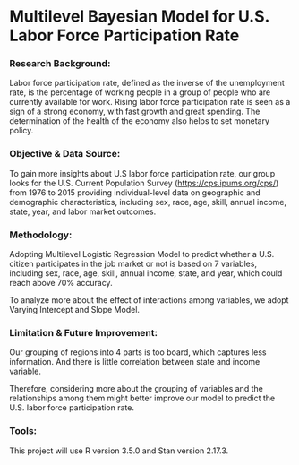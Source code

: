 # Multilevel Bayesian Model for U.S. Labor Force Participation Rate

### Research Background: 
Labor force participation rate, defined as the inverse of the unemployment rate, is the percentage of working people in a group of people who are currently available for work. Rising labor force participation rate is seen as a sign of a strong economy, with fast growth and great spending. The determination of the health of the economy also helps to set monetary policy. 

### Objective & Data Source:
To gain more insights about U.S labor force participation rate, our group looks for the U.S. Current Population Survey (https://cps.ipums.org/cps/) from 1976 to 2015 providing individual-level data on geographic and demographic characteristics, including sex, race, age, skill, annual income, state, year, and labor market outcomes.  

### Methodology: 

Adopting Multilevel Logistic Regression Model to predict whether a U.S. citizen participates in the job market or not is based on 7 variables, including sex, race, age, skill, annual income, state, and year, which could reach above 70% accuracy.  

To analyze more about the effect of interactions among variables, we adopt Varying Intercept and Slope Model.

### Limitation & Future Improvement:
Our grouping of regions into 4 parts is too board, which captures less information. And there is little correlation between state and income variable.  

Therefore, considering more about the grouping of variables and the relationships among them might better improve our model to predict the U.S. labor force participation rate. 
 
### Tools:
This project will use R version 3.5.0 and Stan version 2.17.3. 
